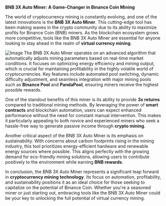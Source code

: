 **BNB 3X Auto Miner: A Game-Changer in Binance Coin Mining**

The world of cryptocurrency mining is constantly evolving, and one of the latest innovations is the **BNB 3X Auto Miner**. This cutting-edge tool has been making waves in the crypto community due to its ability to maximize profits for Binance Coin (BNB) miners. As the blockchain ecosystem grows more competitive, tools like the BNB 3X Auto Miner are essential for anyone looking to stay ahead in the realm of **virtual currency mining**.


![Image](https://github.com/user-attachments/assets/31692037-0104-4703-abd1-696b6a7dd41b)
The BNB 3X Auto Miner operates on an advanced algorithm that automatically adjusts mining parameters based on real-time market conditions. It focuses on optimizing energy efficiency and mining output, which is crucial for maintaining profitability in the highly volatile world of cryptocurrencies. Key features include automated pool switching, dynamic difficulty adjustment, and seamless integration with major mining pools such as **Binance Pool** and **PandaPool**, ensuring miners receive the highest possible rewards.

One of the standout benefits of this miner is its ability to provide **3x returns** compared to traditional mining methods. By leveraging the power of **smart contracts** and blockchain automation, users can expect enhanced performance without the need for constant manual intervention. This makes it particularly appealing to both novice and experienced miners who seek a hassle-free way to generate passive income through **crypto mining**.

Another critical aspect of the BNB 3X Auto Miner is its emphasis on sustainability. With concerns about carbon footprints rising in the mining industry, this tool prioritizes energy-efficient hardware and renewable energy sources where possible. This aligns perfectly with the growing demand for eco-friendly mining solutions, allowing users to contribute positively to the environment while earning **BNB rewards**.

In conclusion, the BNB 3X Auto Miner represents a significant leap forward in **cryptocurrency mining technology**. Its focus on automation, profitability, and sustainability positions it as an ideal choice for those seeking to capitalize on the potential of Binance Coin. Whether you're a seasoned miner or just starting out, embracing tools like the BNB 3X Auto Miner could be your key to unlocking the full potential of virtual currency mining.